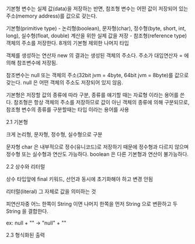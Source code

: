 기본형 변수는 실제 값(data)을 저장하는 반면,
참조형 변수는 어떤 값이 저장되어 있는 주소(memory address)를 값으로 갖는다.

기본형(primitive type)
    - 논리형(boolean), 문자형(char), 정수형(byte, short, int, long), 실수형(float, double)
        계산을 위한 실제 값을 저장
    - 참조형(reference type)
        객체의 주소를 저장한다. 8개의 기본형 제외한 나머지 타입

객체를 생성하는 연산자 new 의 결과는 생성된 객체의 주소다.
주소가 대입연산자 = 에 의해 참조변수에 저장됨.

참조변수는 null 또는 객체의 주소(32bit jvm = 4byte, 64bit jvm = 8byte)를 값으로 갖는다.
null 은 어떤 객체의 주소도 저장되어 있지 않음.

기본형은 저장할 값의 종류에 따라 구분, 종류를 얘기할 때는 자료형 이라는 용어를 쓴다.
참조형은 항상 객체의 주소를 저장하므로 값이 아닌 객체의 종류에 의해 구분되므로,
참조형 변수의 종류를 구분할때는 타입 이라는 용어를 사용

2.1 기본형

크게 논리형, 문자형, 정수형, 실수형으로 구분

문자형 char 은 내부적으로 정수(유니코드)로 저장하기 때문에 정수형과 다르지 않으며
정수형 또는 실수형과 연산도 가능하다.
boolean 은 다른 기본형과 연산이 불가능하다.

2.2 상수와 리터럴

상수 타입앞에 final 키워드, 선언과 동시에 초기화해야 하고 변경 안됨

리터럴(literal) 그 자체로 값을 의미하는 것

피연산자중 어느 한쪽이 String 이면 나머지 한쪽을 먼저 String 으로 변환하고 두 String 을 결합한다.

ex: null + "" -> "null" + ""

2.3 형식화된 출력

